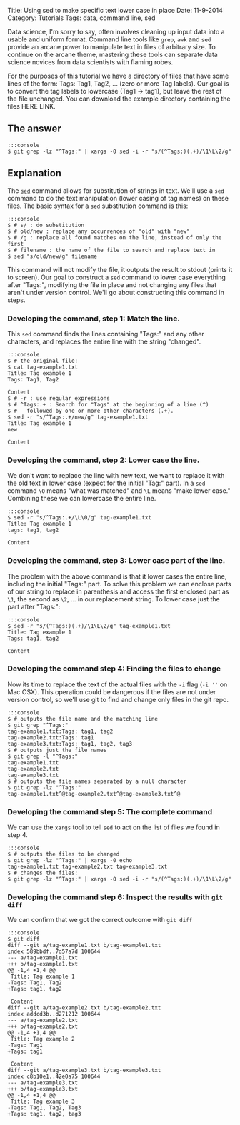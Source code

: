 Title: Using sed to make specific text lower case in place
Date: 11-9-2014
Category: Tutorials
Tags: data, command line, sed

Data science, I'm sorry to say, often involves cleaning up input data into a usable and uniform format. Command line tools like `grep`, `awk` and `sed` provide an arcane power to manipulate text in files of arbitrary size. To continue on the arcane theme, mastering these tools can separate data science novices from data scientists with flaming robes. 

For the purposes of this tutorial we have a directory of files that have some lines of the form: Tags: Tag1, Tag2, ... (zero or more Tag labels). Our goal is to convert the tag labels to lowercase (Tag1 -> tag1), but leave the rest of the file unchanged. You can download the example directory containing the files HERE LINK.

## The answer

    :::console
    $ git grep -lz "^Tags:" | xargs -0 sed -i -r "s/(^Tags:)(.+)/\1\L\2/g"

## Explanation

The [`sed`](http://www.grymoire.com/Unix/Sed.html#uh-0) command allows for substitution of strings in text. We'll use a `sed` command to do the text manipulation (lower casing of tag names) on these files. The basic syntax for a `sed` substitution command is this:

    :::console
    $ # s/ : do substitution
    $ # old/new : replace any occurrences of "old" with "new"
    $ # /g : replace all found matches on the line, instead of only the first
    $ # filename : the name of the file to search and replace text in
    $ sed "s/old/new/g" filename

This command will not modify the file, it outputs the result to stdout (prints it to screen). Our goal to construct a `sed` command to lower case everything after "Tags:", modifying the file in place and not changing any files that aren't under version control. We'll go about constructing this command in steps. 

### Developing the command, step 1: Match the line. 

This `sed` command finds the lines containing "Tags:" and any other characters, and replaces the entire line with the string "changed".


    :::console
    $ # the original file:
    $ cat tag-example1.txt
    Title: Tag example 1
    Tags: Tag1, Tag2
     
    Content
    $ # -r : use regular expressions
    $ # ^Tags:.+ : Search for "Tags" at the beginning of a line (^)
    $ #   followed by one or more other characters (.+).
    $ sed -r "s/^Tags:.+/new/g" tag-example1.txt
    Title: Tag example 1
    new
     
    Content

### Developing the command, step 2: Lower case the line.

We don't want to replace the line with new text, we want to replace it with the old text in lower case (expect for the initial "Tag:" part). In a `sed` command `\0` means "what was matched" and `\L` means "make lower case." Combining these we can lowercase the entire line.

    :::console
    $ sed -r "s/^Tags:.+/\L\0/g" tag-example1.txt 
    Title: Tag example 1
    tags: tag1, tag2
     
    Content

### Developing the command, step 3: Lower case part of the line.

The problem with the above command is that it lower cases the entire line, including the initial "Tags:" part. To solve this problem we can enclose parts of our string to replace in parenthesis and access the first enclosed part as `\1`, the second as `\2`, ... in our replacement string. To lower case just the part after "Tags:":

    :::console
    $ sed -r "s/(^Tags:)(.+)/\1\L\2/g" tag-example1.txt 
    Title: Tag example 1
    Tags: tag1, tag2
     
    Content

### Developing the command step 4: Finding the files to change

Now its time to replace the text of the actual files with the `-i` flag (`-i ''` on Mac OSX). This operation could be dangerous if the files are not under version control, so we'll use git to find and change only files in the git repo.

    :::console
    $ # outputs the file name and the matching line
    $ git grep "^Tags:"
    tag-example1.txt:Tags: tag1, tag2
    tag-example2.txt:Tags: tag1
    tag-example3.txt:Tags: tag1, tag2, tag3
    $ # outputs just the file names
    $ git grep -l "^Tags:"
    tag-example1.txt
    tag-example2.txt
    tag-example3.txt
    $ # outputs the file names separated by a null character
    $ git grep -lz "^Tags:"
    tag-example1.txt^@tag-example2.txt^@tag-example3.txt^@

### Developing the command step 5: The complete command

We can use the `xargs` tool to tell `sed` to act on the list of files we found in step 4.

    :::console
    $ # outputs the files to be changed
    $ git grep -lz "^Tags:" | xargs -0 echo
    tag-example1.txt tag-example2.txt tag-example3.txt
    $ # changes the files:
    $ git grep -lz "^Tags:" | xargs -0 sed -i -r "s/(^Tags:)(.+)/\1\L\2/g"

### Developing the command step 6: Inspect the results with `git diff`

We can confirm that we got the correct outcome with `git diff`

    :::console
    $ git diff
    diff --git a/tag-example1.txt b/tag-example1.txt
    index 589bbdf..7d57a7d 100644
    --- a/tag-example1.txt
    +++ b/tag-example1.txt
    @@ -1,4 +1,4 @@
     Title: Tag example 1
    -Tags: Tag1, Tag2
    +Tags: tag1, tag2
     
     Content
    diff --git a/tag-example2.txt b/tag-example2.txt
    index addcd3b..d271212 100644
    --- a/tag-example2.txt
    +++ b/tag-example2.txt
    @@ -1,4 +1,4 @@
     Title: Tag example 2
    -Tags: Tag1
    +Tags: tag1
     
     Content
    diff --git a/tag-example3.txt b/tag-example3.txt
    index c8b10e1..42e0a75 100644
    --- a/tag-example3.txt
    +++ b/tag-example3.txt
    @@ -1,4 +1,4 @@
     Title: Tag example 3
    -Tags: Tag1, Tag2, Tag3
    +Tags: tag1, tag2, tag3
